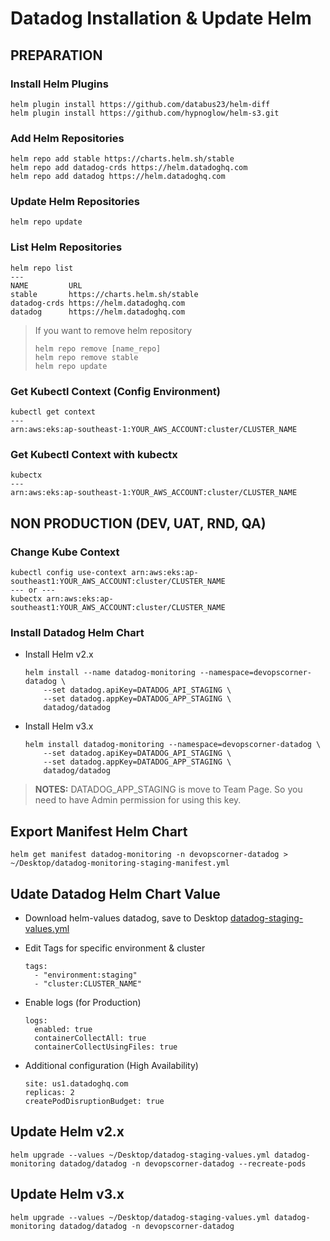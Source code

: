 # Datadog Installation & Update Helm

## PREPARATION

### Install Helm Plugins
```
helm plugin install https://github.com/databus23/helm-diff
helm plugin install https://github.com/hypnoglow/helm-s3.git
```

### Add Helm Repositories
```
helm repo add stable https://charts.helm.sh/stable
helm repo add datadog-crds https://helm.datadoghq.com
helm repo add datadog https://helm.datadoghq.com
```

### Update Helm Repositories
```
helm repo update
```

### List Helm Repositories
```
helm repo list
---
NAME         URL
stable       https://charts.helm.sh/stable
datadog-crds https://helm.datadoghq.com
datadog      https://helm.datadoghq.com
```

> If you want to remove helm repository
> ```
> helm repo remove [name_repo]
> helm repo remove stable
> helm repo update
> ```

### Get Kubectl Context (Config Environment)

```
kubectl get context
---
arn:aws:eks:ap-southeast-1:YOUR_AWS_ACCOUNT:cluster/CLUSTER_NAME
```

### Get Kubectl Context with kubectx
```
kubectx
---
arn:aws:eks:ap-southeast-1:YOUR_AWS_ACCOUNT:cluster/CLUSTER_NAME
```

## NON PRODUCTION (DEV, UAT, RND, QA)

### Change Kube Context
```
kubectl config use-context arn:aws:eks:ap-southeast1:YOUR_AWS_ACCOUNT:cluster/CLUSTER_NAME
--- or ---
kubectx arn:aws:eks:ap-southeast1:YOUR_AWS_ACCOUNT:cluster/CLUSTER_NAME
```

### Install Datadog Helm Chart

- Install Helm v2.x
  ```
  helm install --name datadog-monitoring --namespace=devopscorner-datadog \
      --set datadog.apiKey=DATADOG_API_STAGING \
      --set datadog.appKey=DATADOG_APP_STAGING \
      datadog/datadog
  ```

- Install Helm v3.x
  ```
  helm install datadog-monitoring --namespace=devopscorner-datadog \
      --set datadog.apiKey=DATADOG_API_STAGING \
      --set datadog.appKey=DATADOG_APP_STAGING \
      datadog/datadog

> **NOTES:**
> DATADOG_APP_STAGING is move to Team Page. So you need to have Admin permission for using this key.

## Export Manifest Helm Chart
```
helm get manifest datadog-monitoring -n devopscorner-datadog > ~/Desktop/datadog-monitoring-staging-manifest.yml
```

## Udate Datadog Helm Chart Value

- Download helm-values datadog, save to Desktop [datadog-staging-values.yml](https://raw.githubusercontent.com/DataDog/helm-charts/main/charts/datadog/values.yaml)

- Edit Tags for specific environment & cluster
  ```
  tags:
    - "environment:staging"
    - "cluster:CLUSTER_NAME"
  ```

- Enable logs (for Production)
  ```
  logs:
    enabled: true
    containerCollectAll: true
    containerCollectUsingFiles: true
  ```

- Additional configuration (High Availability)
  ```
  site: us1.datadoghq.com
  replicas: 2
  createPodDisruptionBudget: true
  ```

## Update Helm v2.x
```
helm upgrade --values ~/Desktop/datadog-staging-values.yml datadog-monitoring datadog/datadog -n devopscorner-datadog --recreate-pods
```

## Update Helm v3.x
```
helm upgrade --values ~/Desktop/datadog-staging-values.yml datadog-monitoring datadog/datadog -n devopscorner-datadog
```
